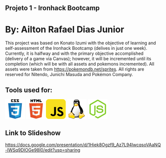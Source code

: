 ## Projeto 1 - Ironhack Bootcamp
# By: Ailton Rafael Dias Junior

This project was based on Konato Izumi with the objective of learning and self-assessment of the Ironhack Bootcamp (delives in just one week).
Currently, it is halfway and with the primary objective accomplished (delivery of a game via Canvas); however, it will be incremented until its completion (which will be with all assets and pokemons incremented).
All assets were taken from https://pokemondb.net/sprites.
All rights are reserved for Nitendo, Junichi Masuda and Pokémon Company.

## Tools used for:
<img src="./src/assets/icons/css.png" /> <img src="./src/assets/icons/html.png" /><img src="./src/assets/icons/javascript.png" /> <img src="./src/assets/icons/linux.png" /> <img src="./src/assets/icons/nodejs.png" />

## Link to Slideshow

https://docs.google.com/presentation/d/1Hiek8Ogzf9_Az7L94lwcqsoVAaNQ-IWSq9DIOGe98I0/edit?usp=sharing